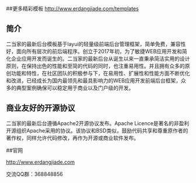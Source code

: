 ##更多精彩模板
http://www.erdangjiade.com/templates

## 简介

二当家的最新后台模板基于layui的轻量级前端后台管理框架，简单免费，兼容性好，面向所有层次的前后端程序。创立于2017年初，为了敏捷WEB应用开发和简化企业应用开发而诞生的。二当家的最新后台从诞生以来一直秉承简洁实用的设计原则，在保持出色的性能和至简的代码的同时，也注重易用性。并且拥有众多的原创功能和特性，在社区团队的积极参与下，在易用性、扩展性和性能方面不断优化和改进，已经成长为国内最领先和最具影响力的WEB应用开发前端后台框架，众多的典型案例确保可以稳定用于商业以及门户级的开发。

## 商业友好的开源协议

二当家的最新后台遵循Apache2开源协议发布。Apache Licence是著名的非盈利开源组织Apache采用的协议。该协议和BSD类似，鼓励代码共享和尊重原作者的著作权，同样允许代码修改，再作为开源或商业软件发布。

##官网

http://www.erdangjiade.com

交流QQ群：368848856

